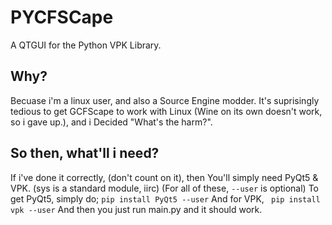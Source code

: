 # PYCFSCape
A QTGUI for the Python VPK Library.
## Why?
Becuase i'm a linux user, and also a Source Engine modder. It's suprisingly tedious to get GCFScape to work with Linux (Wine on its own doesn't work, so i gave up.), and i Decided "What's the harm?".

## So then, what'll i need?
If i've done it correctly, (don't count on it), then You'll simply need PyQt5 & VPK. (sys is a standard module, iirc)
(For all of these, `--user` is optional)
To get PyQt5, simply do;
`` pip install PyQt5 --user ``
And for VPK,
`` pip install vpk --user``
And then you just run main.py and it should work.

